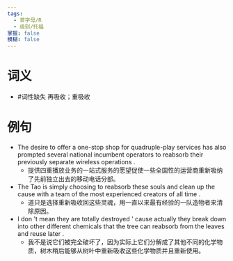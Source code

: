 ```yaml
---
tags:
  - 首字母/R
  - 级别/托福
掌握: false
模糊: false
---
```

# 词义
- #词性缺失 再吸收；重吸收
# 例句
- The desire to offer a one-stop shop for quadruple-play services has also prompted several national incumbent operators to reabsorb their previously separate wireless operations .
	- 提供四重播放业务的一站式服务的愿望促使一些全国性的运营商重新吸纳了先前独立出去的移动电话分部。
- The Tao is simply choosing to reabsorb these souls and clean up the cause with a team of the most experienced creators of all time .
	- 道只是选择重新吸收回这些灵魂，用一直以来最有经验的一队造物者来清除原因。
- I don 't mean they are totally destroyed ' cause actually they break down into other different chemicals that the tree can reabsorb from the leaves and reuse later .
	- 我不是说它们被完全破坏了，因为实际上它们分解成了其他不同的化学物质，树木稍后能够从树叶中重新吸收这些化学物质并且重新使用。
